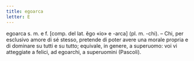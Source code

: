 ```yaml
---
title: egoarca
letter: E
---
```

egoarca s. m. e f. [comp. del lat. ĕgo «io» e -arca] (pl. m. -chi). – Chi, per esclusivo amore di sé stesso, pretende di poter avere una morale propria e di dominare su tutti e su tutto; equivale, in genere, a superuomo: voi vi atteggiate a felici, ad egoarchi, a superuomini (Pascoli).
